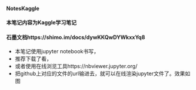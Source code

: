 #### NotesKaggle
#### 本笔记内容为Kaggle学习笔记
#### 石墨文档https://shimo.im/docs/dywKKQwDYWkxxYq8

 
- 本笔记使用jupyter notebook书写，
- 推荐下载了看，
- 或者使用在线浏览工具https://nbviewer.jupyter.org/
- 把github上对应的文件的url输进去，就可以在线渲染jupyter文件了。效果如图

